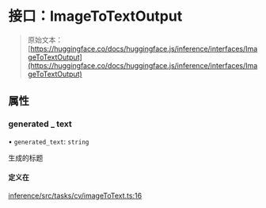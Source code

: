 # 接口：ImageToTextOutput

> 原始文本：[https://huggingface.co/docs/huggingface.js/inference/interfaces/ImageToTextOutput](https://huggingface.co/docs/huggingface.js/inference/interfaces/ImageToTextOutput)

## 属性

### generated _ text

• `generated_text`: `string`

生成的标题

#### 定义在

[inference/src/tasks/cv/imageToText.ts:16](https://github.com/huggingface/huggingface.js/blob/main/packages/inference/src/tasks/cv/imageToText.ts#L16)
